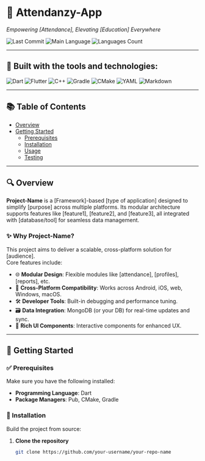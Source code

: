 # 📘 Attendanzy-App

_Empowering [Attendance], Elevating [Education] Everywhere_

![Last Commit](https://img.shields.io/github/last-commit/your-username/your-repo-name) ![Main Language](https://img.shields.io/github/languages/top/your-username/your-repo-name) ![Languages Count](https://img.shields.io/github/languages/count/your-username/your-repo-name)

---

## 🚀 Built with the tools and technologies:
![Dart](https://img.shields.io/badge/Dart-blue?logo=dart)
![Flutter](https://img.shields.io/badge/Flutter-02569B?logo=flutter)
![C++](https://img.shields.io/badge/C++-00599C?logo=c%2B%2B)
![Gradle](https://img.shields.io/badge/Gradle-02303A?logo=gradle)
![CMake](https://img.shields.io/badge/CMake-064F8C?logo=cmake)
![YAML](https://img.shields.io/badge/YAML-CB171E?logo=yaml)
![Markdown](https://img.shields.io/badge/Markdown-000000?logo=markdown)

---

## 📚 Table of Contents
- [Overview](#overview)
- [Getting Started](#getting-started)
  - [Prerequisites](#prerequisites)
  - [Installation](#installation)
  - [Usage](#usage)
  - [Testing](#testing)

---

## 🔍 Overview

**Project-Name** is a [Framework]-based [type of application] designed to simplify [purpose] across multiple platforms. Its modular architecture supports features like [feature1], [feature2], and [feature3], all integrated with [database/tool] for seamless data management.

### ✨ Why Project-Name?

This project aims to deliver a scalable, cross-platform solution for [audience].  
Core features include:

- 🌐 **Modular Design**: Flexible modules like [attendance], [profiles], [reports], etc.
- 📱 **Cross-Platform Compatibility**: Works across Android, iOS, web, Windows, macOS.
- 🛠️ **Developer Tools**: Built-in debugging and performance tuning.
- 🗃️ **Data Integration**: MongoDB (or your DB) for real-time updates and sync.
- 🎨 **Rich UI Components**: Interactive components for enhanced UX.

---

## 🚀 Getting Started

### ✅ Prerequisites

Make sure you have the following installed:

- **Programming Language**: Dart  
- **Package Managers**: Pub, CMake, Gradle

### 🔧 Installation

Build the project from source:

1. **Clone the repository**  
   ```bash
   git clone https://github.com/your-username/your-repo-name
